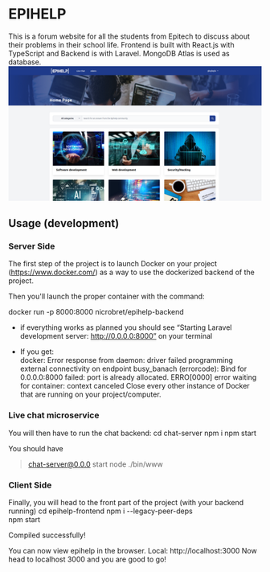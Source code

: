 # EPIHELP

This is a forum website for all the students from Epitech to discuss about their problems in their school life.
Frontend is built with React.js with TypeScript and Backend is with Laravel. MongoDB Atlas is used as database.
![](2022-06-16-19-31-23.png)



<!-- ## To Run the project

### Backend
- open epihelp-backend
- create a .env file
- copy paste the .env.example content in the .env file
- replace APP_URL=http://localhost with the two lines below:
  APP_URL=http://localhost:8000
  FRONTEND_URL=http://localhost:3000
- run command: php artisan key:generate
               composer install
               php artisan serve

### Frontend 
- open another terminal and open epihelp-frontend
- run command: npm i --legacy-peer-deps
               npm start  -->

## Usage (development) 

### Server Side 

The first step of the project is to launch Docker on your project (https://www.docker.com/) as a way to use the dockerized backend of the project. 

Then you'll launch the proper container with the command: 

docker run -p 8000:8000 nicrobret/epihelp-backend 

- if everything works as planned you should see “Starting Laravel development server: 
 http://0.0.0.0:8000” on your terminal 


- If you get:  
docker: Error response from daemon: driver failed programming external connectivity on endpoint busy_banach (errorcode): Bind for 0.0.0.0:8000 failed: port is already allocated. 
ERRO[0000] error waiting for container: context canceled 
Close every other instance of Docker that are running on your project/computer. 


### Live chat microservice 
You will then have to run the chat backend:
cd chat-server 
npm i 
npm start 


You should have  
> chat-server@0.0.0 start 
> node ./bin/www 


### Client Side 

Finally, you will head to the front part of the project (with your backend running) 
cd epihelp-frontend 
npm i --legacy-peer-deps  
npm start 

Compiled successfully! 



You can now view epihelp in the browser. 
Local: http://localhost:3000 
Now head to localhost 3000 and you are good to go! 
